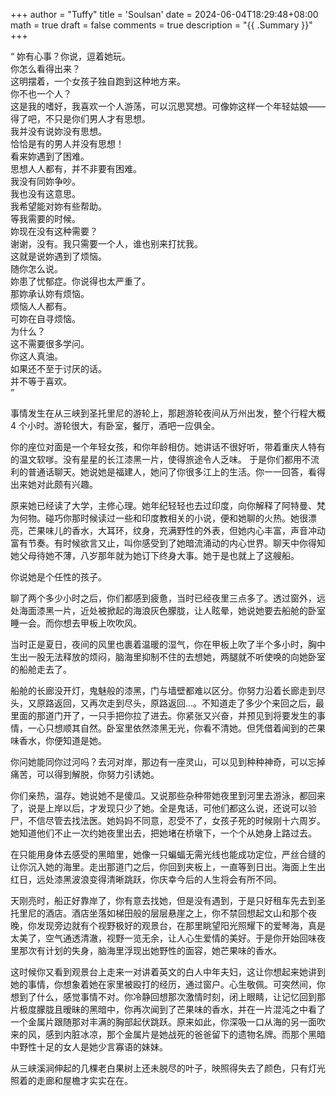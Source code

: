 +++
author = "Tuffy"
title = 'Soulsan'
date = 2024-06-04T18:29:48+08:00
math = true
draft = false
comments = true
description = "{{ .Summary }}"
+++

“
  妳有心事？你说，逗着她玩。<br>
  你怎么看得出来？<br>
  这明摆着，一个女孩子独自跑到这种地方来。<br>
  你不也一个人？<br>
  这是我的嗜好，我喜欢一个人游荡，可以沉思冥想。可像妳这样一个年轻姑娘——<br>
  得了吧，不只是你们男人才有思想。<br>
  我并没有说妳没有思想。<br>
  恰恰是有的男人并没有思想！<br>
  看来妳遇到了困难。<br>
  思想人人都有，并不非要有困难。<br>
  我没有同妳争吵。<br>
  我也没有这意思。<br>
  我希望能对妳有些帮助。<br>
  等我需要的时候。<br>
  妳现在没有这种需要？<br>
  谢谢，没有。我只需要一个人，谁也别来打扰我。<br>
  这就是说妳遇到了烦恼。<br>
  随你怎么说。<br>
  妳患了忧郁症。你说得也太严重了。<br>
  那妳承认妳有烦恼。<br>
  烦恼人人都有。<br>
  可妳在自寻烦恼。<br>
  为什么？<br>
  这不需要很多学问。<br>
  你这人真油。<br>
  如果还不至于讨厌的话。<br>
  并不等于喜欢。<br>
”

事情发生在从三峡到圣托里尼的游轮上，那趟游轮夜间从万州出发，整个行程大概 4 个小时。游轮很大，有卧室，餐厅，酒吧一应俱全。

你的座位对面是一个年轻女孩，和你年龄相仿。她讲话不很好听，带着重庆人特有的温文软嗲。没有星星的长江漆黑一片，使得旅途令人乏味。 于是你们都用不流利的普通话聊天。她说她是福建人，她问了你很多江上的生活。你一一回答，看得出来她对此颇有兴趣。

原来她已经读了大学，主修心理。她年纪轻轻也去过印度，向你解释了阿特曼、梵为何物。碰巧你那时候读过一些和印度教相关的小说，便和她聊的火热。她很漂亮，芒果味儿的香水，大耳环，纹身，充满野性的外表，但她内心丰富，声音冲动富有节奏。有时候欲言又止，叫你感受到了她暗流涌动的内心世界。聊天中你得知她父母待她不薄，八岁那年就为她订下终身大事。她于是也就上了这艘船。

你说她是个任性的孩子。

聊了两个多少小时之后，你们都感到疲惫，当时已经夜里三点多了。透过窗外，远处海面漆黑一片，近处被掀起的海浪灰色朦胧，让人眩晕，她说她要去船舱的卧室睡一会。而你想去甲板上吹吹风。

当时正是夏日，夜间的风里也裹着温暖的湿气，你在甲板上吹了半个多小时，胸中生出一股无法释放的烦闷，脑海里抑制不住的去想她，两腿就不听使唤的向她卧室的船舱走去了。

船舱的长廊没开灯，鬼魅般的漆黑，门与墙壁都难以区分。你努力沿着长廊走到尽头，又原路返回，又再次走到尽头，原路返回…。不知道走了多少个来回之后，最里面的那道门开了，一只手把你拉了进去。你紧张又兴奋，并预见到将要发生的事情，一心只想顺其自然。卧室里依然漆黑无光，你看不清她。但凭借着闻到的芒果味香水，你便知道是她。

你问她能同你过河吗？去河对岸，那边有一座灵山，可以见到种种神奇，可以忘掉痛苦，可以得到解脱，你努力引诱她。

你们亲热，温存。她说她不是傻瓜。又说那些杂种带她夜里到河里去游泳，都回来了，说是上岸以后，才发现只少了她。全是鬼话，可他们都这么说，还说可以验尸，不信尽管去找法医。她妈妈不同意，忍受不了，女孩子死的时候刚十六周岁。她知道他们不止一次约她夜里出去，把她堵在桥墩下，一个个从她身上路过去。

在只能用身体去感受的黑暗里，她像一只蝙蝠无需光线也能成功定位，严丝合缝的让你沉入她的海里。走出那道门之后，你回到夹板上，一直等到日出。海面上生出红日，远处漆黑波浪变得清晰跳跃，你庆幸今后的人生将会有所不同。

天刚亮时，船正好靠岸了，你有意去找她，但是没有遇到，于是只好租车先去到圣托里尼的酒店。酒店坐落如梯田般的层层悬崖之上，你不禁回想起文山和那个夜晚，你发现旁边就有个视野极好的观景台，在那里眺望阳光照耀下的爱琴海，真是太美了，空气通透清澈，视野一览无余，让人心生爱情的美好。于是你开始回味夜里那次有计划的失身，脑海里浮现出她野性的面容，她芒果味的香水。

这时候你又看到观景台上走来一对讲着英文的白人中年夫妇，这让你想起来她讲到她的事情，你想象着她在家里被殴打的经历，通过窗户。心生敬佩。可突然间，你想到了什么，感觉事情不对。你冷静回想那次激情时刻，闭上眼睛，让记忆回到那片极度朦胧且暧昧的黑暗中，你再次闻到了芒果味的香水，并在一片混沌之中看了一个金属片跟随那对丰满的胸部起伏跳跃。原来如此，你深吸一口从海的另一面吹来的风，感到内脏冰凉，那个金属片是她战死的爸爸留下的遗物名牌。而那个黑暗中野性十足的女人是她少言寡语的妹妹。

从三峡溪涧伸起的几棵老白果树上还未脱尽的叶子，映照得失去了颜色，只有灯光照着的走廊和屋檐才实实在在。
